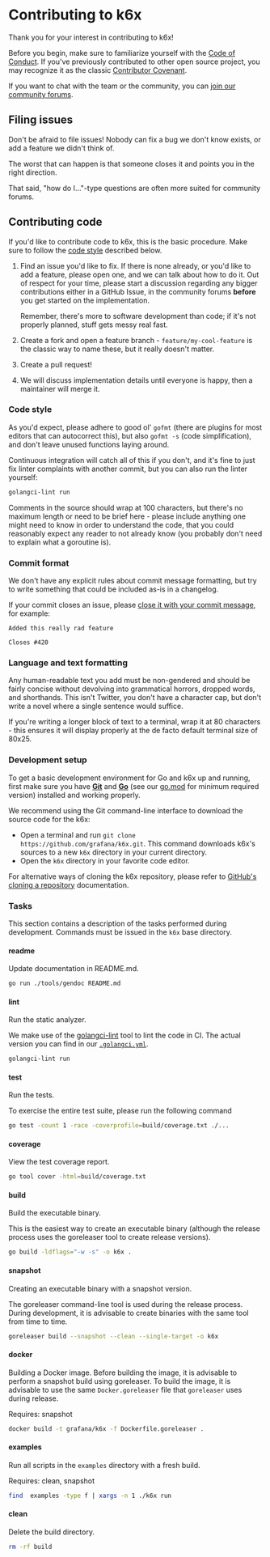 # Contributing to k6x

Thank you for your interest in contributing to k6x!

Before you begin, make sure to familiarize yourself with the [Code of Conduct](CODE_OF_CONDUCT.md). If you've previously contributed to other open source project, you may recognize it as the classic [Contributor Covenant](https://contributor-covenant.org/).

If you want to chat with the team or the community, you can [join our community forums](https://community.grafana.com/c/grafana-k6/).

## Filing issues

Don't be afraid to file issues! Nobody can fix a bug we don't know exists, or add a feature we didn't think of.

The worst that can happen is that someone closes it and points you in the right direction.

That said, "how do I..."-type questions are often more suited for community forums.

## Contributing code

If you'd like to contribute code to k6x, this is the basic procedure. Make sure to follow the [code style](#code-style) described below.

1. Find an issue you'd like to fix. If there is none already, or you'd like to add a feature, please open one, and we can talk about how to do it.  Out of respect for your time, please start a discussion regarding any bigger contributions either in a GitHub Issue, in the community forums **before** you get started on the implementation.
  
   Remember, there's more to software development than code; if it's not properly planned, stuff gets messy real fast.

2. Create a fork and open a feature branch - `feature/my-cool-feature` is the classic way to name these, but it really doesn't matter.

3. Create a pull request!

4. We will discuss implementation details until everyone is happy, then a maintainer will merge it.

### Code style

As you'd expect, please adhere to good ol' `gofmt` (there are plugins for most editors that can autocorrect this), but also `gofmt -s` (code simplification), and don't leave unused functions laying around.

Continuous integration will catch all of this if you don't, and it's fine to just fix linter complaints with another commit, but you can also run the linter yourself:

```bash
golangci-lint run
```

Comments in the source should wrap at 100 characters, but there's no maximum length or need to be brief here - please include anything one might need to know in order to understand the code, that you could reasonably expect any reader to not already know (you probably don't need to explain what a goroutine is).

### Commit format

We don't have any explicit rules about commit message formatting, but try to write something that could be included as-is in a changelog.

If your commit closes an issue, please [close it with your commit message](https://help.github.com/articles/closing-issues-via-commit-messages/), for example:

```text
Added this really rad feature

Closes #420
```

### Language and text formatting

Any human-readable text you add must be non-gendered and should be fairly concise without devolving into grammatical horrors, dropped words, and shorthands. This isn't Twitter, you don't have a character cap, but don't write a novel where a single sentence would suffice.

If you're writing a longer block of text to a terminal, wrap it at 80 characters - this ensures it will display properly at the de facto default terminal size of 80x25.


### Development setup

To get a basic development environment for Go and k6x up and running, first make sure you have **[Git](https://git-scm.com/downloads)** and **[Go](https://golang.org/doc/install)** (see our [go.mod](https://github.com/szkiba/k6x/blob/master/go.mod) for minimum required version) installed and working properly.

We recommend using the Git command-line interface to download the source code for the k6x:

* Open a terminal and run `git clone https://github.com/grafana/k6x.git`. This command downloads k6x's sources to a new `k6x` directory in your current directory.
* Open the `k6x` directory in your favorite code editor.

For alternative ways of cloning the k6x repository, please refer to [GitHub's cloning a repository](https://docs.github.com/en/github/creating-cloning-and-archiving-repositories/cloning-a-repository) documentation.

### Tasks

This section contains a description of the tasks performed during development. Commands must be issued in the `k6x` base directory.

#### readme

Update documentation in README.md.

```sh
go run ./tools/gendoc README.md
```

#### lint

Run the static analyzer.

We make use of the [golangci-lint](https://github.com/golangci/golangci-lint) tool to lint the code in CI. The actual version you can find in our [`.golangci.yml`](https://github.com/grafana/k6x/blob/master/.golangci.yml#L1).

```sh
golangci-lint run
```

#### test

Run the tests.

To exercise the entire test suite, please run the following command

```sh
go test -count 1 -race -coverprofile=build/coverage.txt ./...
```

#### coverage

View the test coverage report.

```sh
go tool cover -html=build/coverage.txt
```

#### build

Build the executable binary.

This is the easiest way to create an executable binary (although the release process uses the goreleaser tool to create release versions).

```sh
go build -ldflags="-w -s" -o k6x .
```

#### snapshot

Creating an executable binary with a snapshot version.

The goreleaser command-line tool is used during the release process. During development, it is advisable to create binaries with the same tool from time to time.

```sh
goreleaser build --snapshot --clean --single-target -o k6x
```

#### docker

Building a Docker image. Before building the image, it is advisable to perform a snapshot build using goreleaser. To build the image, it is advisable to use the same `Docker.goreleaser` file that `goreleaser` uses during release.

Requires: snapshot

```sh
docker build -t grafana/k6x -f Dockerfile.goreleaser .
```

#### examples

Run all scripts in the `examples` directory with a fresh build.

Requires: clean, snapshot

```sh
find  examples -type f | xargs -n 1 ./k6x run
```

#### clean

Delete the build directory.

```sh
rm -rf build
```
